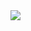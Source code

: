 <img src="https://github-readme-stats-sigma-five.vercel.app/api/top-langs/?username=R-Grigala&theme=radical"/> 
